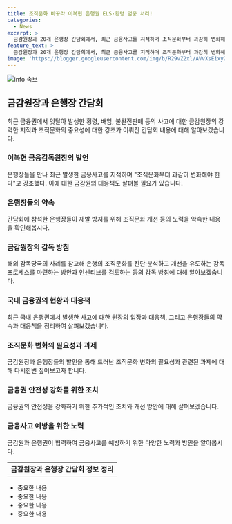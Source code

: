 ```yaml
---
title: 조직문화 바꾸라 이복현 은행권 ELS·횡령 엄중 처리!
categories:
  - News
excerpt: >
  금감원장과 20개 은행장 간담회에서, 최근 금융사고를 지적하며 조직문화부터 과감히 변화해야 한다고 질타했다. 금감원은 조직문화 변화를 유도하기 위한 감독 수단을 마련하고 인센티브 제공도 검토하며, 은행권의 불완전판매와 금융사고 재발을 막기 위해 조직문화 개편을 촉구했다. 은행권에서의 금융사고가 증가하고 있어 금융 당국의 조치뿐만 아니라 조직 내 변화가 필요하다고 강조했으며, 해외 감독당국의 사례를 참고해 은행의 조직문화를 진단·분석하는 감독 프로세스를 마련할 방침이다.
feature_text: >
  금감원장과 20개 은행장 간담회에서, 최근 금융사고를 지적하며 조직문화부터 과감히 변화해야 한다고 질타했다. 금감원은 조직문화 변화를 유도하기 위한 감독 수단을 마련하고 인센티브 제공도 검토하며, 은행권의 불완전판매와 금융사고 재발을 막기 위해 조직문화 개편을 촉구했다. 은행권에서의 금융사고가 증가하고 있어 금융 당국의 조치뿐만 아니라 조직 내 변화가 필요하다고 강조했으며, 해외 감독당국의 사례를 참고해 은행의 조직문화를 진단·분석하는 감독 프로세스를 마련할 방침이다.
image: 'https://blogger.googleusercontent.com/img/b/R29vZ2xl/AVvXsEixyZcFfHzMRdzZMjFBmAUKJYCLCGyLL1o632UiGVXcaFdKo_bkvkuCioo0uUKlGfBVcT3P84aROyZIXSBEx3Aw5nCQ3pTgDom1WDC4m8eifvWiAmWEEVb4x6G_l8C0QH225ldMjyaFvpxGEBGNO37VmDTDMHGhJPq73UglMfDca1-0aw/s1600/blogspot.png'
---
```


<p><img src="https://blogger.googleusercontent.com/img/b/R29vZ2xl/AVvXsEixyZcFfHzMRdzZMjFBmAUKJYCLCGyLL1o632UiGVXcaFdKo_bkvkuCioo0uUKlGfBVcT3P84aROyZIXSBEx3Aw5nCQ3pTgDom1WDC4m8eifvWiAmWEEVb4x6G_l8C0QH225ldMjyaFvpxGEBGNO37VmDTDMHGhJPq73UglMfDca1-0aw/s1600/blogspot.png" alt="info 속보" /></p>

<h2 data-ke-size="size26">금감원장과 은행장 간담회</h2>

<p data-ke-size="size16">최근 금융권에서 잇달아 발생한 횡령, 배임, 불완전판매 등의 사고에 대한 금감원장의 강력한 지적과 조직문화의 중요성에 대한 강조가 이뤄진 간담회 내용에 대해 알아보겠습니다.</p>

<h3>이복현 금융감독원장의 발언</h3>

<p data-ke-size="size16">은행장들을 만나 최근 발생한 금융사고를 지적하며 "조직문화부터 과감히 변화해야 한다"고 강조했다. 이에 대한 금감원의 대응책도 살펴볼 필요가 있습니다.</p>

<h3>은행장들의 약속</h3>

<p data-ke-size="size16">간담회에 참석한 은행장들이 재발 방지를 위해 조직문화 개선 등의 노력을 약속한 내용을 확인해봅시다.</p>

<h3>금감원장의 감독 방침</h3>

<p data-ke-size="size16">해외 감독당국의 사례를 참고해 은행의 조직문화를 진단·분석하고 개선을 유도하는 감독 프로세스를 마련하는 방안과 인센티브를 검토하는 등의 감독 방침에 대해 알아보겠습니다.</p>

<h3>국내 금융권의 현황과 대응책</h3>

<p data-ke-size="size16">최근 국내 은행권에서 발생한 사고에 대한 원장의 입장과 대응책, 그리고 은행장들의 약속과 대응책을 정리하여 살펴보겠습니다.</p>

<h3>조직문화 변화의 필요성과 과제</h3>

<p data-ke-size="size16">금감원장과 은행장들의 발언을 통해 드러난 조직문화 변화의 필요성과 관련된 과제에 대해 다시한번 짚어보고자 합니다.</p>

<h3>금융권 안전성 강화를 위한 조치</h3>

<p data-ke-size="size16">금융권의 안전성을 강화하기 위한 추가적인 조치와 개선 방안에 대해 살펴보겠습니다.</p>

<h3>금융사고 예방을 위한 노력</h3>

<p data-ke-size="size16">금감원과 은행권이 협력하여 금융사고를 예방하기 위한 다양한 노력과 방안을 알아봅시다.</p>

<table>
    <tbody>
        <tr>
            <td style="text-align: center; height: 17px;"><b>금감원장과 은행장 간담회 정보 정리</b></td>
        </tr>
    </tbody>
</table>

<ul>
    <li>중요한 내용</li>
    <li>중요한 내용</li>
    <li>중요한 내용</li>
    <li>중요한 내용</li>
</ul>

<p data-ke-size="size16">&nbsp;</p>

